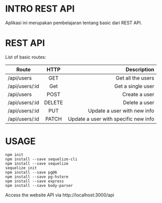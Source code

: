 # INTRO REST API
Aplikasi ini merupakan pembelajaran tentang basic dari REST API.

# REST API
List of basic routes:

| Route          | HTTP   | Description                          |
|----------------|:------:|-------------------------------------:|
| /api/users     | GET    | Get all the users                    |
| /api/users/:id | Get    | Get a single user                    |
| /api/users     | POST   | Create a user                        |
| /api/users/:id | DELETE | Delete a user                        |
| /api/users/:id | PUT    | Update a user with new info          |
| /api/users/:id | PATCH  | Update a user with specific new info |

# USAGE
```
npm init
npm install --save sequelize-cli
npm install --save sequelize
sequelize init
npm install --save pg@6
npm install --save pg-hstore
npm install --save express
npm install --save body-parser
```
Access the website API via http://localhost:3000/api

